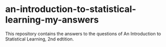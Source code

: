 # an-introduction-to-statistical-learning-my-answers

This repository contains the answers to the questions of An Introduction to Statistical Learning, 2nd edtition.
